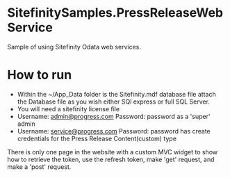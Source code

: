 # SitefinitySamples.PressReleaseWebService
Sample of using Sitefinity Odata web services.

# How to run

* Within the ~/App_Data folder is the Sitefinity.mdf database file attach the Database file as you wish either SQl express or full SQL Server.
* You will need a sitefinity license file
* Username: admin@progress.com Password: password as a 'super' admin
* Username: service@progress.com Password: password has create credentials for the Press Release Content(custom) type 

There is only one page in the website with a custom MVC widget to show how to retrieve the token, use the refresh token, make 'get' request, and make a 'post' request.
